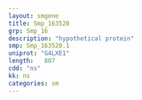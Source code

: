 ```yaml
---
layout: smgene
title: Smp_163520
grp: Smp_16
description: "hypothetical protein"
smp: Smp_163520.1
uniprot: "G4LXE1"
length:   807
cdd: "ns"
kk: ns
categories: sm
---
```

